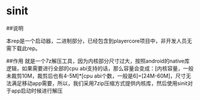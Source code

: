 # sinit


##说明

本rep是一个启动器，二进制部分，已经包含到playercore项目中，非开发人员无需下载此rep。

##作用
就是一个7z解压工具，因为内核部分尺寸过大，按照android的native库逻辑，如果需要进行全部的cpu abi支持的话，那么容量会变成：[内核容量，一般未裁剪10M，裁剪后也有4-5M]*[cpu abi个数，一般是6]=[24M-60M]，尺寸无法满足移动app需要，所以，我们采用7zip压缩方式提供内核库，然后使用sinit对于app启动时候进行解压